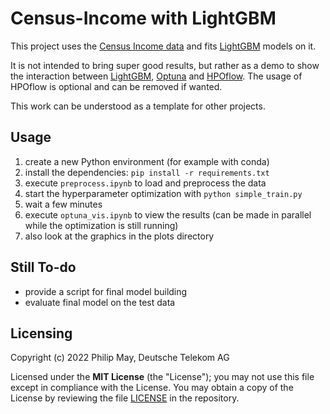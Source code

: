 # Census-Income with LightGBM

This project uses the [Census Income data](https://archive-beta.ics.uci.edu/ml/datasets/census+income) and
fits [LightGBM](https://lightgbm.readthedocs.io/) models on it.

It is not intended to bring super good results, but rather as a demo to show the interaction between 
[LightGBM](https://lightgbm.readthedocs.io/), [Optuna](https://optuna.readthedocs.io/en/stable/index.html) and 
[HPOflow](https://github.com/telekom/HPOflow). The usage of HPOflow is optional and can be removed if wanted.

This work can be understood as a template for other projects.

## Usage

1. create a new Python environment (for example with conda)
2. install the dependencies: `pip install -r requirements.txt`
3. execute `preprocess.ipynb` to load and preprocess the data
4. start the hyperparameter optimization with `python simple_train.py`
5. wait a few minutes
6. execute `optuna_vis.ipynb` to view the results (can be made in parallel while the optimization is still running)
7. also look at the graphics in the plots directory

## Still To-do

- provide a script for final model building
- evaluate final model on the test data

## Licensing

Copyright (c) 2022 Philip May, Deutsche Telekom AG

Licensed under the **MIT License** (the "License"); you may not use this file except in compliance with the License.
You may obtain a copy of the License by reviewing the file
[LICENSE](https://github.com/telekom/census-income-lightgbm/blob/main/LICENSE) in the repository.

